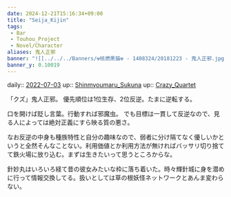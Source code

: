 ```yaml
---
date: 2024-12-21T15:16:34+09:00
title: "Seija_Kijin"
tags:
 - Bar
 - Touhou_Project
 - Novel/Character
aliases: 鬼人正邪
banner: "![[../../../Banners/☢核燃黑猫☢ - 1408324/20181223 - 鬼人正邪.jpg]]"
banner_y: 0.10019
---
```


daily:: [2022-07-03](Daily_Note/2022-07-03.md)
up:: [Shinmyoumaru_Sukuna](Shinmyoumaru_Sukuna.md)
up:: [Crazy_Quartet](Crazy_Quartet.md)

「クズ」鬼人正邪。
優先順位は1位生存、2位反逆。たまに逆転する。

口を開けば貶し言葉。行動すれば邪魔虫。
でも目標は一貫して反逆なので、見る人によっては絶対正義にすら映る質の悪さ。

なお反逆の中身も種族特性と自分の趣味なので、弱者に分け隔てなく優しいかというと全然そんなことない。利用価値とか利用方法が無ければバッサリ切り捨てて鉄火場に放り込む。まずは生きたいって思うところからな。

針妙丸はいろいろ経て昔の彼女みたいな枠に落ち着いた。時々輝針城に身を潜めに行って情報交換してる。扱いとしては草の根妖怪ネットワークとあんま変わらない。